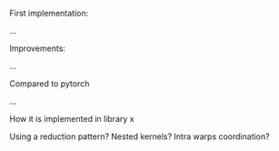 


First implementation:


...

Improvements:



...



Compared to pytorch

...




How it is implemented in library x




Using a reduction pattern?
Nested kernels?
Intra warps coordination?


